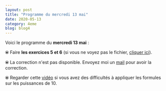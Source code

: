 ```yaml
---
layout: post
title: "Programme du mercredi 13 mai"
date: 2020-05-13
category: 4eme
blog: blog4
---
```


Voici le programme du <b>mercredi 13 mai</b> :

⦿ Faire <b>les exercices 5 et 6</b> (si vous ne voyez pas le fichier, <a href="/exercices/4eme/4eme_exercices_mercredi_13_mai_2020.pdf">cliquer ici</a>). 

<object data="/exercices/4eme/4eme_exercices_mercredi_13_mai_2020.pdf" width="100%" height="500" type='application/pdf'></object>

⦿ La correction n'est pas disponible. Envoyez moi un <a href="mailto:benjamindang2015@gmail.com">mail</a> pour avoir la correction.

⦿ Regarder cette <a class="video" href="https://youtu.be/GWz5_veC12U">vidéo</a> si vous avez des difficultés à appliquer les formules sur les puissances de 10.
